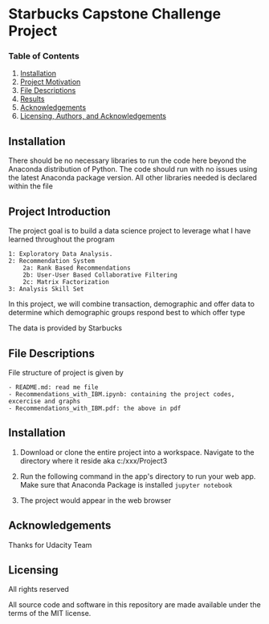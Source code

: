 
# Starbucks Capstone Challenge Project



### Table of Contents

1. [Installation](#installation)
2. [Project Motivation](#introduction)
3. [File Descriptions](#files)
4. [Results](#results)
5. [Acknowledgements](#acknowledgement)
6. [Licensing, Authors, and Acknowledgements](#licensing)

## Installation <a name="installation"></a>

There should be no necessary libraries to run the code here beyond the Anaconda distribution of Python. The code should run with no issues using the latest Anaconda package version. All other libraries needed is declared within the file

## Project Introduction<a name="introduction"></a>

The project goal is to build a data science project to leverage what I have learned throughout the program

    1: Exploratory Data Analysis.
	2: Recommendation System 
    	2a: Rank Based Recommendations
    	2b: User-User Based Collaborative Filtering
		2c: Matrix Factorization
	3: Analysis Skill Set

In this project, we will combine transaction, demographic and offer data to determine which demographic groups respond best to which offer type

The data is provided by Starbucks

## File Descriptions <a name="files"></a>
File structure of project is given by

	- README.md: read me file
	- Recommendations_with_IBM.ipynb: containing the project codes, excercise and graphs
	- Recommendations_with_IBM.pdf: the above in pdf

## Installation <a name="Installation"></a>

1. Download or clone the entire project into a workspace. Navigate to the directory where it reside aka c:/xxx/Project3

2. Run the following command in the app's directory to run your web app. Make sure that Anaconda Package is installed
    `jupyter notebook`

3. The project would appear in the web browser 

## Acknowledgements <a name="acknowedgement"></a>

Thanks for Udacity Team

## Licensing <a name="licensing"></a>

All rights reserved

All source code and software in this repository are made available under the terms of the MIT license.



